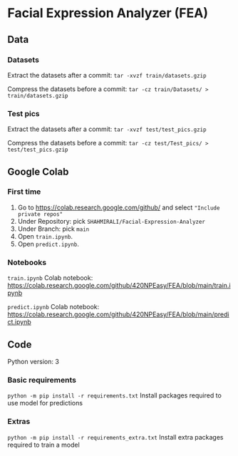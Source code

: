 # Facial Expression Analyzer (FEA)

## Data
### Datasets
Extract the datasets after a commit:
```tar -xvzf train/datasets.gzip```

Compress the datasets before a commit:
```tar -cz train/Datasets/ > train/datasets.gzip```

### Test pics
Extract the datasets after a commit:
```tar -xvzf test/test_pics.gzip```

Compress the datasets before a commit:
```tar -cz test/Test_pics/ > test/test_pics.gzip```

## Google Colab
### First time
1. Go to https://colab.research.google.com/github/ and select `"Include private repos"`
2. Under Repository: pick `SHAHMIRALI/Facial-Expression-Analyzer`
3. Under Branch: pick `main`
1. Open `train.ipynb`.
2. Open `predict.ipynb`.

### Notebooks
`train.ipynb` Colab notebook: https://colab.research.google.com/github/420NPEasy/FEA/blob/main/train.ipynb

`predict.ipynb` Colab notebook: https://colab.research.google.com/github/420NPEasy/FEA/blob/main/predict.ipynb

## Code
Python version: 3

### Basic requirements
`python -m pip install -r requirements.txt`
Install packages required to use model for predictions

### Extras
`python -m pip install -r requirements_extra.txt`
Install extra packages required to train a model
